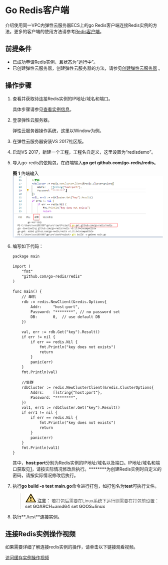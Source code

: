 # Go Redis客户端<a name="dcs-ug-211105001"></a>

介绍使用同一VPC内弹性云服务器ECS上的go Redis客户端连接Redis实例的方法。更多的客户端的使用方法请参考[Redis客户端](https://redis.io/clients)。

## 前提条件<a name="section1502270695932"></a>

-   已成功申请Redis实例，且状态为“运行中”。
-   已创建弹性云服务器，创建弹性云服务器的方法，请参见[创建弹性云服务器](https://support.huaweicloud.com/qs-ecs/ecs_02_0005.html)  。

## 操作步骤<a name="section14220739028"></a>

1.  <a name="li457118182512"></a>查看并获取待连接Redis实例的IP地址/域名和端口。

    具体步骤请参见[查看实例信息](查看实例信息.md)。

2.  登录弹性云服务器。

    弹性云服务器操作系统，这里以Window为例。

3.  在弹性云服务器安装VS 2017社区版。
4.  启动VS 2017，新建一个工程，工程名自定义，这里设置为“redisdemo”。
5.  导入go-redis的依赖包，在终端输入**go get github.com/go-redis/redis**。

    **图 1**  终端输入<a name="fig47520363471"></a>  
    ![](figures/终端输入.png "终端输入")

6.  编写如下代码：

    ```
    package main
    
    import (
    	"fmt"
    	"github.com/go-redis/redis"
    )
    
    func main() {
    	// 单机
    	rdb := redis.NewClient(&redis.Options{
    		Addr:     "host:port",
    		Password: "********", // no password set
    		DB:       0,  // use default DB
    	})
    
    	val, err := rdb.Get("key").Result()
    	if err != nil {
    		if err == redis.Nil {
    			fmt.Println("key does not exists")
    			return
    		}
    		panic(err)
    	}
    	fmt.Println(val)
    
    	//集群
    	rdbCluster := redis.NewClusterClient(&redis.ClusterOptions{
    		Addrs:    []string{"host:port"},
    		Password: "********",
    	})
    	val1, err1 := rdbCluster.Get("key").Result()
    	if err1 != nil {
    		if err == redis.Nil {
    			fmt.Println("key does not exists")
    			return
    		}
    		panic(err)
    	}
    	fmt.Println(val1)
    }
    ```

    其中，**host:port**分别为Redis实例的IP地址/域名以及端口。IP地址/域名和端口获取见[1](#li457118182512)，请按实际情况修改后执行。\*\*\*\*\*\*\*\*为创建Redis实例时自定义的密码，请按实际情况修改后执行。

7.  执行**go build -o test main.go**命令进行打包，如打包名为**test**可执行文件。

    >![](public_sys-resources/icon-caution.gif) **注意：** 
    >若打包后需要在Linux系统下运行则需要在打包前设置：
    >**set GOARCH=amd64**
    >**set GOOS=linux**

8.  执行**./test**连接实例。

## 连接Redis实例操作视频<a name="section107022112212"></a>

如果需要详细了解连接redis实例的操作，请单击以下链接观看视频。

[访问缓存实例操作视频](https://support.huaweicloud.com/dcs_video/index.html)

